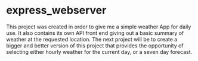 # express_webserver

This project was created in order to give me a simple weather App for daily use.
It also contains its own API front end giving out a basic summary of weather at the requested location.
The next project will be to create a bigger and better version of this project that provides the opportunity of selecting either hourly weather for the current day, or a seven day forecast.
